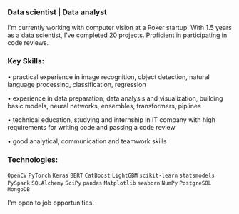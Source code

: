### Data scientist | Data analyst

I'm currently working with computer vision at a Poker startup. With 1.5 years as a data scientist, I’ve completed 20 projects. Proficient in participating in code reviews.

### Key Skills:
• practical experience in image recognition, object detection, natural language processing, classification, regression

• experience in data preparation, data analysis and visualization, building basic models, neural networks, ensembles, transformers, piplines

• technical education, studying and internship in IT company with high requirements for writing code and passing a code review

• good analytical, communication and teamwork skills

### Technologies:
`OpenCV` `PyTorch` `Keras` `BERT` `CatBoost` `LightGBM` `scikit-learn` `statsmodels` `PySpark` `SQLAlchemy` `SciPy` `pandas`
`Matplotlib` `seaborn` `NumPy` `PostgreSQL` `MongoDB`

I'm open to job opportunities.
